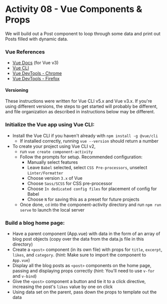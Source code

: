# Activity 08 - Vue Components & Props

We will build out a Post component to loop through some data and print out Posts filled with dynamic data.

### Vue References
- [Vue Docs](https://vuejs.org/guide/introduction.html) (for Vue v3)
- [Vue CLI](https://cli.vuejs.org/)
- [Vue DevTools - Chrome](https://chrome.google.com/webstore/detail/vuejs-devtools/nhdogjmejiglipccpnnnanhbledajbpd?hl=en)
- [Vue DevTools - Firefox](https://addons.mozilla.org/en-US/firefox/addon/vue-js-devtools/)


#### Versioning

These instructions were written for Vue CLI v5.x and Vue v3.x. If you're using different versions, the steps to get started will probably be different, and file organization as described in instructions below may be different.

### Initialize the Vue app using Vue CLI:
- 	Install the Vue CLI if you haven't already with `npm install -g @vue/cli`
	- 	If installed correctly, running `vue --version` should return a number
-	To create your project using Vue CLI v2, 
	-	run `vue create component-activity`
	-	Follow the prompts for setup. Recommended configuration:
		-	Manually select features
		- Leave `Babel` selected, select `CSS Pre-processors`, unselect `Linter/Formatter`
		- Choose version `3.x` of Vue
		- Choose `Sass/SCSS` for CSS pre-processor
		- Choose `In dedicated config files` for placement of config for Babel
		- Choose `N` for saving this as a preset for future projects
	-	Once done, `cd` into the component-activity directory and run `npm run serve` to launch the local server

### Build a blog home page:
-	 Have a parent component (App.vue) with data in the form of an array of blog post objects (copy over the data from the data.js file in this directory)
-	 Create a `<post>` component (in its own file) with props for `title`, `excerpt`, `likes`, and `category`. (hint: Make sure to import the component to `App.vue`)
-	 Display all the blog posts as `<post>` components on the home page, passing and displaying props correctly (hint: You'll need to use `v-for` and `v-bind`)
-	 Give the `<post>` component a button and tie it to a click directive, increasing the post's `likes` value by one on click
-	 Using data set on the parent, pass down the props to template out the data